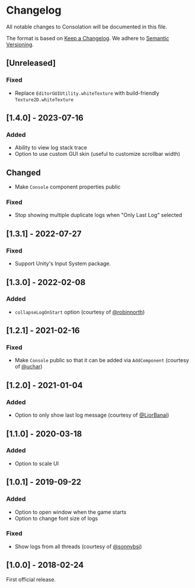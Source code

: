 # Changelog

All notable changes to Consolation will be documented in this file.

The format is based on [Keep a Changelog](https://keepachangelog.com/en/1.0.0/).
We adhere to [Semantic Versioning](https://semver.org/spec/v2.0.0.html).


## [Unreleased]

### Fixed
- Replace `EditorGUIUtility.whiteTexture` with build-friendly `Texture2D.whiteTexture`


## [1.4.0] - 2023-07-16

### Added
- Ability to view log stack trace
- Option to use custom GUI skin (useful to customize scrollbar width)

## Changed
- Make `Console` component properties public

### Fixed
- Stop showing multiple duplicate logs when "Only Last Log" selected


## [1.3.1] - 2022-07-27

### Fixed
- Support Unity's Input System package.


## [1.3.0] - 2022-02-08

### Added
- `collapseLogOnStart` option (courtesy of [@robinnorth](https://github.com/robinnorth))


## [1.2.1] - 2021-02-16

### Fixed
- Make `Console` public so that it can be added via `AddComponent` (courtesy of [@uchar](https://github.com/uchar))


## [1.2.0] - 2021-01-04

### Added
- Option to only show last log message (courtesy of [@LiorBanai](https://github.com/LioBanai))


## [1.1.0] - 2020-03-18

### Added
- Option to scale UI


## [1.0.1] - 2019-09-22

### Added
- Option to open window when the game starts
- Option to change font size of logs

### Fixed
- Show logs from all threads (courtesy of [@sonnybsj](https://github.com/sonnybsj))


## [1.0.0] - 2018-02-24

First official release.
